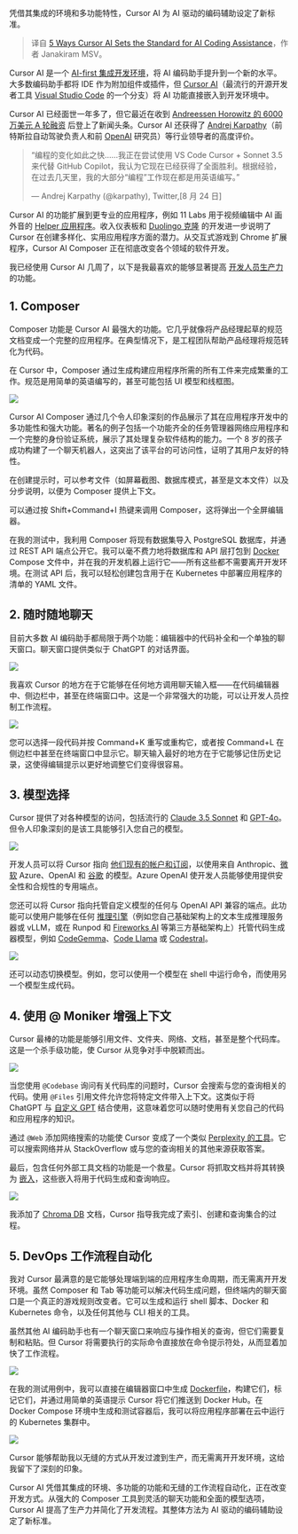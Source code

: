 
<!--
title: Cursor AI 设置 AI 编码辅助标准的 5 种方式
cover: https://cdn.thenewstack.io/media/2024/09/0833a258-liam-briese-wb7v7mhufy4-unsplash.jpg
-->

凭借其集成的环境和多功能特性，Cursor AI 为 AI 驱动的编码辅助设定了新标准。

> 译自 [5 Ways Cursor AI Sets the Standard for AI Coding Assistance](https://thenewstack.io/5-ways-cursor-ai-sets-the-standard-for-ai-coding-assistance/)，作者 Janakiram MSV。

Cursor AI 是一个 [AI-first 集成开发环境](https://thenewstack.io/testing-an-ai-first-code-editor-good-for-intermediate-devs/)，将 AI 编码助手提升到一个新的水平。大多数编码助手都将 IDE 作为附加组件或插件，但 [Cursor AI](https://www.cursor.com/)（最流行的开源开发者工具 [Visual Studio Code](https://code.visualstudio.com/) 的一个分支）将 AI 功能直接嵌入到开发环境中。

Cursor AI 已经面世一年多了，但它最近在收到 [Andreessen Horowitz 的 6000 万美元 A 轮融资](https://techcrunch.com/2024/08/09/anysphere-a-github-copilot-rival-has-raised-60m-series-a-at-400m-valuation-from-a16z-thrive-sources-say/) 后登上了新闻头条。Cursor AI 还获得了 [Andrej Karpathy](https://x.com/karpathy)（前特斯拉自动驾驶负责人和前 [OpenAI](https://thenewstack.io/beyond-chatgpt-exploring-the-openai-platform/) 研究员）等行业领导者的高度评价。

> “编程的变化如此之快……我正在尝试使用 VS Code Cursor + Sonnet 3.5 来代替 GitHub Copilot，我认为它现在已经获得了全面胜利。根据经验，在过去几天里，我的大部分“编程”工作现在都是用英语编写。”
>
> — Andrej Karpathy (@karpathy), Twitter,[8 月 24 日]

Cursor AI 的功能扩展到更专业的应用程序，例如 11 Labs 用于视频编辑中 AI 画外音的 [Helper 应用程序](https://www.chaindesk.ai/tools/youtube-summarizer/cursor-composer-building-apps-end-to-end-develop-a-full-stack-apps-with-no-code-QFg3zSdeTos)。收入仪表板和 [Duolingo 克隆](https://prototypr.io/post/cursor-composer-cmdi) 的开发进一步说明了 Cursor 在创建多样化、实用应用程序方面的潜力。从交互式游戏到 Chrome 扩展程序，Cursor AI Composer 正在彻底改变各个领域的软件开发。

我已经使用 Cursor AI 几周了，以下是我最喜欢的能够显著提高 [开发人员生产力](https://thenewstack.io/three-key-metrics-to-measure-developer-productivity/) 的功能。

## 1. Composer

Composer 功能是 Cursor AI 最强大的功能。它几乎就像将产品经理起草的规范文档变成一个完整的应用程序。在典型情况下，是工程团队帮助产品经理将规范转化为代码。

在 Cursor 中，Composer 通过生成构建应用程序所需的所有工件来完成繁重的工作。规范是用简单的英语编写的，甚至可能包括 UI 模型和线框图。

![](https://cdn.thenewstack.io/media/2024/09/f5ee1ac4-cusror-1-1024x523.jpg)

Cursor AI Composer 通过几个令人印象深刻的作品展示了其在应用程序开发中的多功能性和强大功能。著名的例子包括一个功能齐全的任务管理器网络应用程序和一个完整的身份验证系统，展示了其处理复杂软件结构的能力。一个 8 岁的孩子成功构建了一个聊天机器人，这突出了该平台的可访问性，证明了其用户友好的特性。

在创建提示时，可以参考文件（如屏幕截图、数据库模式，甚至是文本文件）以及分步说明，以便为 Composer 提供上下文。

可以通过按 Shift+Command+I 热键来调用 Composer，这将弹出一个全屏编辑器。

在我的测试中，我利用 Composer 将现有数据集导入 PostgreSQL 数据库，并通过 REST API 端点公开它。我可以毫不费力地将数据库和 API 层打包到 [Docker](https://www.docker.com/?utm_content=inline+mention) Compose 文件中，并在我的开发机器上运行它——所有这些都不需要离开开发环境。在测试 API 后，我可以轻松创建包含用于在 Kubernetes 中部署应用程序的清单的 YAML 文件。

## 2. 随时随地聊天

目前大多数 AI 编码助手都局限于两个功能：编辑器中的代码补全和一个单独的聊天窗口。聊天窗口提供类似于 ChatGPT 的对话界面。

![](https://cdn.thenewstack.io/media/2024/09/ef89dc77-cusror-3-1024x621.jpg)

我喜欢 Cursor 的地方在于它能够在任何地方调用聊天输入框——在代码编辑器中、侧边栏中，甚至在终端窗口中。这是一个非常强大的功能，可以让开发人员控制工作流程。

![](https://cdn.thenewstack.io/media/2024/09/b8eba31a-cusror-3a-1024x305.jpg)

您可以选择一段代码并按 Command+K 重写或重构它，或者按 Command+L 在侧边栏中甚至在终端窗口中显示它。聊天输入最好的地方在于它能够记住历史记录，这使得编辑提示以更好地调整它们变得很容易。

## 3. 模型选择

Cursor 提供了对各种模型的访问，包括流行的 [Claude 3.5 Sonnet](https://www.anthropic.com/news/claude-3-5-sonnet) 和 [GPT-4o](https://thenewstack.io/reviewing-code-with-gpt-4o-openais-new-omni-llm/)。但令人印象深刻的是该工具能够引入您自己的模型。

![](https://cdn.thenewstack.io/media/2024/09/2f78e912-cusror-2a-1024x339.jpg)

开发人员可以将 Cursor 指向 [他们现有的帐户和订阅](https://thenewstack.io/generative-ai-cloud-services-aws-azure-or-google-cloud/)，以使用来自 Anthropic、[微软](https://news.microsoft.com/?utm_content=inline+mention) Azure、OpenAI 和 [谷歌](https://cloud.google.com/?utm_content=inline+mention) 的模型。Azure OpenAI 使开发人员能够使用提供安全性和合规性的专用端点。

您还可以将 Cursor 指向托管自定义模型的任何与 OpenAI API 兼容的端点。此功能可以使用户能够在任何 [推理引擎](https://thenewstack.io/5-open-llm-inference-platforms-for-your-next-ai-application/)（例如您自己基础架构上的文本生成推理服务器或 vLLM，或在 Runpod 和 [Fireworks AI](https://thenewstack.io/why-latency-and-total-cost-of-ownership-matter-more-in-ai-apps/) 等第三方基础架构上）托管代码生成器模型，例如 [CodeGemma](https://thenewstack.io/gemma-google-takes-on-small-open-models-llama-2-and-mistral/)、[Code Llama](https://thenewstack.io/coding-test-for-llama-3-implementing-json-persistence/) 或 [Codestral](https://thenewstack.io/codestral-a-step-closer-to-ai-driven-coding-for-the-masses/)。

![](https://cdn.thenewstack.io/media/2024/09/4c0679cb-cusror-2-1024x342.jpg)

还可以动态切换模型。例如，您可以使用一个模型在 shell 中运行命令，而使用另一个模型生成代码。

## 4. 使用 @ Moniker 增强上下文

Cursor 最棒的功能是能够引用文件、文件夹、网络、文档，甚至是整个代码库。这是一个杀手级功能，使 Cursor 从竞争对手中脱颖而出。

![](https://cdn.thenewstack.io/media/2024/09/e175df87-cusror-4-1024x499.jpg)

当您使用 `@Codebase` 询问有关代码库的问题时，Cursor 会搜索与您的查询相关的代码。使用 `@Files` 引用文件允许您将特定文件带入上下文。这类似于将 ChatGPT 与 [自定义 GPT](https://thenewstack.io/getting-started-with-openais-gpt-builder-and-how-it-uses-rag/) 结合使用，这意味着您可以随时使用有关您自己的代码和应用程序的知识。

通过 `@Web` 添加网络搜索的功能使 Cursor 变成了一个类似 [Perplexity 的工具](https://thenewstack.io/accessing-perplexity-online-llms-programmatically-via-api/)。它可以搜索网络并从 StackOverflow 或与您的查询相关的其他来源获取答案。

最后，包含任何外部工具文档的功能是一个救星。Cursor 将抓取文档并将其转换为 [嵌入](https://thenewstack.io/the-building-blocks-of-llms-vectors-tokens-and-embeddings/)，这些嵌入将用于代码生成和查询响应。

![](https://cdn.thenewstack.io/media/2024/09/a1dcb1fb-cusror-4a-1024x411.jpg)

我添加了 [Chroma DB](https://thenewstack.io/exploring-chroma-the-open-source-vector-database-for-llms/) 文档，Cursor 指导我完成了索引、创建和查询集合的过程。

## 5. DevOps 工作流程自动化

我对 Cursor 最满意的是它能够处理端到端的应用程序生命周期，而无需离开开发环境。虽然 Composer 和 Tab 等功能可以解决代码生成问题，但终端内的聊天窗口是一个真正的游戏规则改变者。它可以生成和运行 shell 脚本、Docker 和 Kubernetes 命令，以及任何其他与 CLI 相关的工具。

虽然其他 AI 编码助手也有一个聊天窗口来响应与操作相关的查询，但它们需要复制和粘贴。但 Cursor 将需要执行的实际命令直接放在命令提示符处，从而显着加快了工作流程。

![](https://cdn.thenewstack.io/media/2024/09/f4ee4609-cusror-5-1024x370.jpg)

在我的测试用例中，我可以直接在编辑器窗口中生成 [Dockerfile](https://thenewstack.io/docker-basics-how-to-use-dockerfiles/)，构建它们，标记它们，并通过用简单的英语提示 Cursor 将它们推送到 Docker Hub。在 Docker Compose 环境中生成和测试容器后，我可以将应用程序部署在云中运行的 Kubernetes 集群中。

![](https://cdn.thenewstack.io/media/2024/09/979f45a7-cusror-5a-1024x312.jpg)

Cursor 能够帮助我以无缝的方式从开发过渡到生产，而无需离开开发环境，这给我留下了深刻的印象。

Cursor AI 凭借其集成的环境、多功能的功能和无缝的工作流程自动化，正在改变开发方式。从强大的 Composer 工具到灵活的聊天功能和全面的模型选项，Cursor AI 提高了生产力并简化了开发流程。其整体方法为 AI 驱动的编码辅助设定了新标准。
